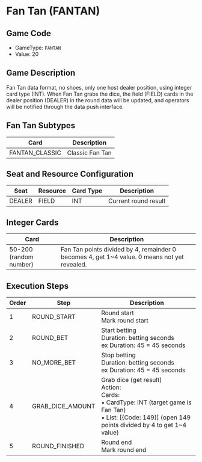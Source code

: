 <!-- markdownlint-disable MD033 -->
# Fan Tan (FANTAN)

## Game Code

- GameType: `FANTAN`
- Value: 20

## Game Description

Fan Tan data format, no shoes, only one host dealer position, using integer card type (INT). When Fan Tan grabs the dice, the field (FIELD) cards in the dealer position (DEALER) in the round data will be updated, and operators will be notified through the data push interface.

## Fan Tan Subtypes

| Card | Description |
|------|-------------|
| FANTAN_CLASSIC | Classic Fan Tan |

## Seat and Resource Configuration

| Seat | Resource | Card Type | Description |
|------|----------|-----------|-------------|
| DEALER | FIELD | INT | Current round result |

## Integer Cards

| Card | Description |
|------|-------------|
| 50-200 (random number) | Fan Tan points divided by 4, remainder 0 becomes 4, get 1~4 value. 0 means not yet revealed. |

## Execution Steps

| Order | Step | Description |
|-------|------|-------------|
| 1 | ROUND_START | Round start<br/>Mark round start |
| 2 | ROUND_BET | Start betting<br/>Duration: betting seconds<br/>ex Duration: 45 = 45 seconds |
| 3 | NO_MORE_BET | Stop betting<br/>Duration: betting seconds<br/>ex Duration: 45 = 45 seconds |
| 4 | GRAB_DICE_AMOUNT | Grab dice (get result)<br/>Action:<br/>Cards:<br/>• CardType: INT (target game is Fan Tan)<br/>• List: [&#123;Code: 149&#125;] (open 149 points divided by 4 to get 1~4 value) |
| 5 | ROUND_FINISHED | Round end<br/>Mark round end |
